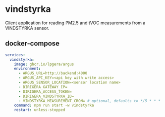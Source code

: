# vindstyrka

Client application for reading PM2.5 and tVOC measurements from a VINDSTYRKA sensor.

## docker-compose

```yaml
services:
  vindstyrka:
    image: ghcr.io/lpgera/argus
    environment:
      - ARGUS_URL=http://backend:4000
      - ARGUS_API_KEY=<api key with write access>
      - ARGUS_SENSOR_LOCATION=<sensor location name>
      - DIRIGERA_GATEWAY_IP=
      - DIRIGERA_ACCESS_TOKEN=
      - DIRIGERA_VINDSTYRKA_ID=
      - VINDSTYRKA_MEASUREMENT_CRON= # optional, defaults to */5 * * * *
    command: npm run start -w vindstyrka
    restart: unless-stopped
```
